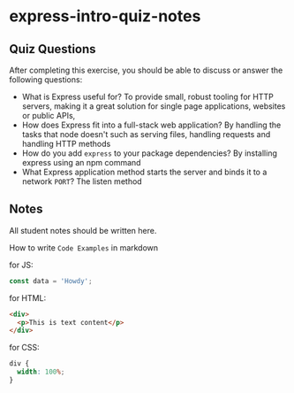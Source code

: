 # express-intro-quiz-notes

## Quiz Questions

After completing this exercise, you should be able to discuss or answer the following questions:

- What is Express useful for?
  To provide small, robust tooling for HTTP servers, making it a great solution for single page applications, websites or public APIs,
- How does Express fit into a full-stack web application?
  By handling the tasks that node doesn't such as serving files, handling requests and handling HTTP methods
- How do you add `express` to your package dependencies?
  By installing express using an npm command
- What Express application method starts the server and binds it to a network `PORT`?
  The listen method

## Notes

All student notes should be written here.

How to write `Code Examples` in markdown

for JS:

```javascript
const data = 'Howdy';
```

for HTML:

```html
<div>
  <p>This is text content</p>
</div>
```

for CSS:

```css
div {
  width: 100%;
}
```
